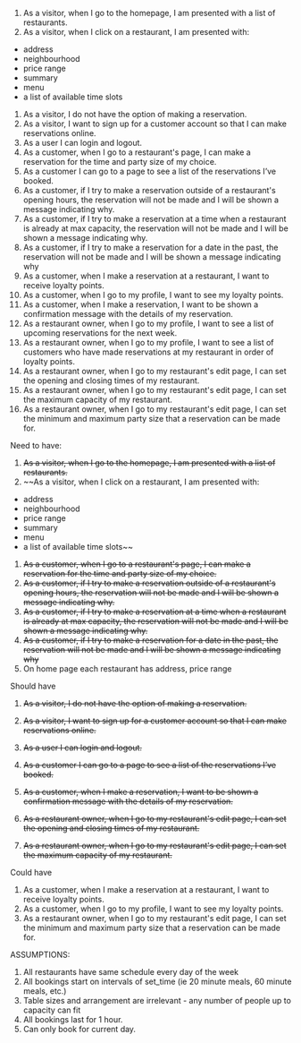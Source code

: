 1. As a visitor, when I go to the homepage, I am presented with a list of restaurants.
1. As a visitor, when I click on a restaurant, I am presented with:
  - address
  - neighbourhood
  - price range
  - summary
  - menu
  - a list of available time slots
1. As a visitor, I do not have the option of making a reservation.
1. As a visitor, I want to sign up for a customer account so that I can make reservations online.
1. As a user I can login and logout.
1. As a customer, when I go to a restaurant's page, I can make a reservation for the time and party size of my choice.
1. As a customer I can go to a page to see a list of the reservations I’ve booked.
1. As a customer, if I try to make a reservation outside of a restaurant's opening hours, the reservation will not be made and I will be shown a message indicating why.
1. As a customer, if I try to make a reservation at a time when a restaurant is already at max capacity, the reservation will not be made and I will be shown a message indicating why.
1. As a customer, if I try to make a reservation for a date in the past, the reservation will not be made and I will be shown a message indicating why
1. As a customer, when I make a reservation at a restaurant, I want to receive loyalty points.
1. As a customer, when I go to my profile, I want to see my loyalty points.
1. As a customer, when I make a reservation, I want to be shown a confirmation message with the details of my reservation.
1. As a restaurant owner, when I go to my profile, I want to see a list of upcoming reservations for the next week.
1. As a restaurant owner, when I go to my profile, I want to see a list of customers who have made reservations at my restaurant in order of loyalty points.
1. As a restaurant owner, when I go to my restaurant's edit page, I can set the opening and closing times of my restaurant.
1. As a restaurant owner, when I go to my restaurant's edit page, I can set the maximum capacity of my restaurant.
1. As a restaurant owner, when I go to my restaurant's edit page, I can set the minimum and maximum party size that a reservation can be made for.

Need to have:

1. ~~As a visitor, when I go to the homepage, I am presented with a list of restaurants.~~
1. ~~As a visitor, when I click on a restaurant, I am presented with:
  - address
  - neighbourhood
  - price range
  - summary
  - menu
  - a list of available time slots~~
1. ~~As a customer, when I go to a restaurant's page, I can make a reservation for the time and party size of my choice.~~
1. ~~As a customer, if I try to make a reservation outside of a restaurant's opening hours, the reservation will not be made and I will be shown a message indicating why.~~
1. ~~As a customer, if I try to make a reservation at a time when a restaurant is already at max capacity, the reservation will not be made and I will be shown a message indicating why.~~
1. ~~As a customer, if I try to make a reservation for a date in the past, the reservation will not be made and I will be shown a message indicating why~~
1. On home page each restaurant has address, price range


Should have
1. ~~As a visitor, I do not have the option of making a reservation.~~
1. ~~As a visitor, I want to sign up for a customer account so that I can make reservations online.~~
1. ~~As a user I can login and logout.~~
1. ~~As a customer I can go to a page to see a list of the reservations I’ve booked.~~
1. ~~As a customer, when I make a reservation, I want to be shown a confirmation message with the details of my reservation.~~
1. ~~As a restaurant owner, when I go to my restaurant's edit page, I can set the opening and closing times of my restaurant.~~

1. ~~As a restaurant owner, when I go to my restaurant's edit page, I can set the maximum capacity of my restaurant.~~

Could have
1. As a customer, when I make a reservation at a restaurant, I want to receive loyalty points.
1. As a customer, when I go to my profile, I want to see my loyalty points.
1. As a restaurant owner, when I go to my restaurant's edit page, I can set the minimum and maximum party size that a reservation can be made for.

ASSUMPTIONS:
1. All restaurants have same schedule every day of the week
2. All bookings start on intervals of set_time (ie 20 minute meals, 60 minute meals, etc.)
3. Table sizes and arrangement are irrelevant - any number of people up to capacity can fit
1. All bookings last for 1 hour.
1. Can only book for current day.
